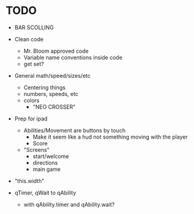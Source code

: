 # TODO
- BAR SCOLLING
- Clean code
    - Mr. Bloom approved code
    - Variable name conventions inside code
    - get set?
- General math/speed/sizes/etc
    - Centering things
    - numbers, speeds, etc
    - colors
        - "NEO CROSSER"
- Prep for ipad
    - Abilities/Movement are buttons by touch
        - Make it seem like a hud not something moving with the player
        - Score
    - "Screens"
        - start/welcome
        - directions
        - main game

- "this.width"
- qTimer, qWait to qAbility
    - with qAbility.timer and qAbility.wait?